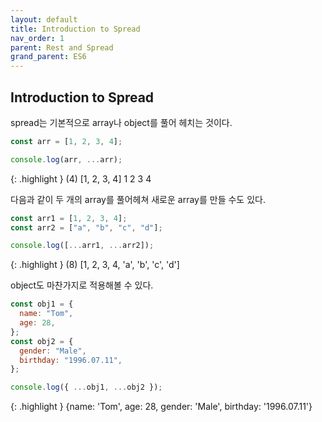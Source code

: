 ```yaml
---
layout: default
title: Introduction to Spread
nav_order: 1
parent: Rest and Spread
grand_parent: ES6
---
```


## Introduction to Spread

spread는 기본적으로 array나 object를 풀어 헤치는 것이다.

```js
const arr = [1, 2, 3, 4];

console.log(arr, ...arr);
```

{: .highlight }
(4) [1, 2, 3, 4] 1 2 3 4

다음과 같이 두 개의 array를 풀어헤쳐 새로운 array를 만들 수도 있다.

```js
const arr1 = [1, 2, 3, 4];
const arr2 = ["a", "b", "c", "d"];

console.log([...arr1, ...arr2]);
```

{: .highlight }
(8) [1, 2, 3, 4, 'a', 'b', 'c', 'd']

object도 마찬가지로 적용해볼 수 있다.

```js
const obj1 = {
  name: "Tom",
  age: 28,
};
const obj2 = {
  gender: "Male",
  birthday: "1996.07.11",
};

console.log({ ...obj1, ...obj2 });
```

{: .highlight }
{name: 'Tom', age: 28, gender: 'Male', birthday: '1996.07.11'}
